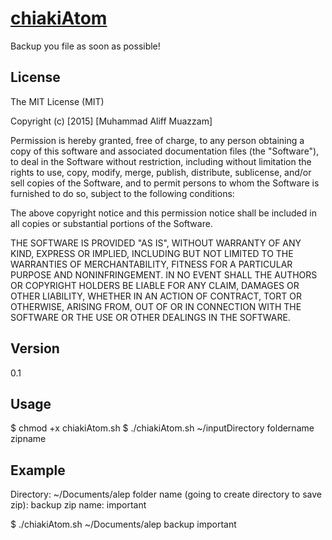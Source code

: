 # [chiakiAtom](https://github.com/alepcat1710/chiakiAtom)
Backup you file as soon as possible!

License
-------
The MIT License (MIT)

Copyright (c) [2015] [Muhammad Aliff Muazzam]

Permission is hereby granted, free of charge, to any person obtaining a copy
of this software and associated documentation files (the "Software"), to deal
in the Software without restriction, including without limitation the rights
to use, copy, modify, merge, publish, distribute, sublicense, and/or sell
copies of the Software, and to permit persons to whom the Software is
furnished to do so, subject to the following conditions:

The above copyright notice and this permission notice shall be included in all
copies or substantial portions of the Software.

THE SOFTWARE IS PROVIDED "AS IS", WITHOUT WARRANTY OF ANY KIND, EXPRESS OR
IMPLIED, INCLUDING BUT NOT LIMITED TO THE WARRANTIES OF MERCHANTABILITY,
FITNESS FOR A PARTICULAR PURPOSE AND NONINFRINGEMENT. IN NO EVENT SHALL THE
AUTHORS OR COPYRIGHT HOLDERS BE LIABLE FOR ANY CLAIM, DAMAGES OR OTHER
LIABILITY, WHETHER IN AN ACTION OF CONTRACT, TORT OR OTHERWISE, ARISING FROM,
OUT OF OR IN CONNECTION WITH THE SOFTWARE OR THE USE OR OTHER DEALINGS IN THE
SOFTWARE.

Version
-------
0.1

Usage
-----

$ chmod +x chiakiAtom.sh
$ ./chiakiAtom.sh ~/inputDirectory foldername zipname


Example
-------
Directory: ~/Documents/alep
folder name (going to create directory to save zip): backup
zip name: important

$ ./chiakiAtom.sh ~/Documents/alep backup important
